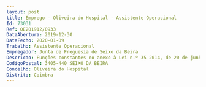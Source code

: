 ```yaml
--- 
layout: post
title: Emprego - Oliveira do Hospital - Assistente Operacional
Id: 73031
Ref: OE201912/0933
DataAbertura: 2019-12-30
DataFecho: 2020-01-09
Trabalho: Assistente Operacional
Empregador: Junta de Freguesia de Seixo da Beira
Descricao: Funções constantes no anexo à Lei n.º 35 2014, de 20 de junho, referido no n.º 2 do artigo 88.º da mesma lei, às quais corresponde o grau 1 de complexidade funcional na categoria de Assistente Operacional, competindo lhe ainda  proceder à limpeza e conservação dos arruamentos e outras infraestruturas da freguesia  executar outras tarefas simples de natureza manual que exijam esforço físico e conhecimentos práticos  executar tarefas associadas às atividades da freguesia, conduzir viaturas ao serviço da freguesia, e realizar outras tarefas conexas com as funções atribuídas.
CodigoPostal: 3405-440 SEIXO DA BEIRA
Concelho: Oliveira do Hospital
Distrito: Coimbra
--- 
```

